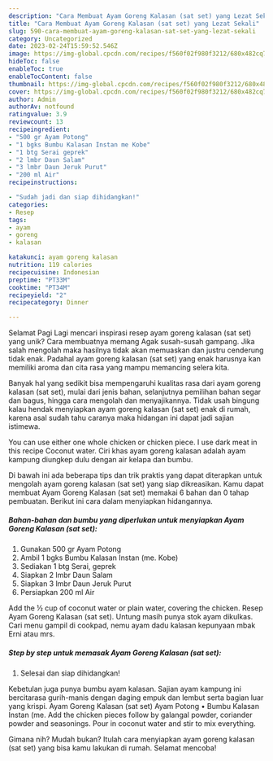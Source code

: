 ```yaml
---
description: "Cara Membuat Ayam Goreng Kalasan (sat set) yang Lezat Sekali"
title: "Cara Membuat Ayam Goreng Kalasan (sat set) yang Lezat Sekali"
slug: 590-cara-membuat-ayam-goreng-kalasan-sat-set-yang-lezat-sekali
category: Uncategorized
date: 2023-02-24T15:59:52.546Z
image: https://img-global.cpcdn.com/recipes/f560f02f980f3212/680x482cq70/ayam-goreng-kalasan-sat-set-foto-resep-utama.jpg
hideToc: false
enableToc: true
enableTocContent: false
thumbnail: https://img-global.cpcdn.com/recipes/f560f02f980f3212/680x482cq70/ayam-goreng-kalasan-sat-set-foto-resep-utama.jpg
cover: https://img-global.cpcdn.com/recipes/f560f02f980f3212/680x482cq70/ayam-goreng-kalasan-sat-set-foto-resep-utama.jpg
author: Admin
authorAv: notfound
ratingvalue: 3.9
reviewcount: 13
recipeingredient:
- "500 gr Ayam Potong"
- "1 bgks Bumbu Kalasan Instan me Kobe"
- "1 btg Serai geprek"
- "2 lmbr Daun Salam"
- "3 lmbr Daun Jeruk Purut"
- "200 ml Air"
recipeinstructions:

- "Sudah jadi dan siap dihidangkan!"
categories:
- Resep
tags:
- ayam
- goreng
- kalasan

katakunci: ayam goreng kalasan 
nutrition: 119 calories
recipecuisine: Indonesian
preptime: "PT33M"
cooktime: "PT34M"
recipeyield: "2"
recipecategory: Dinner

---
```



Selamat Pagi Lagi mencari inspirasi resep ayam goreng kalasan (sat set) yang unik? Cara membuatnya memang Agak susah-susah gampang. Jika salah mengolah maka hasilnya tidak akan memuaskan dan justru cenderung tidak enak. Padahal ayam goreng kalasan (sat set) yang enak harusnya kan memiliki aroma dan cita rasa yang mampu memancing selera kita.


Banyak hal yang sedikit bisa mempengaruhi kualitas rasa dari ayam goreng kalasan (sat set), mulai dari jenis bahan, selanjutnya pemilihan bahan segar dan bagus, hingga cara mengolah dan menyajikannya. Tidak usah bingung kalau hendak menyiapkan ayam goreng kalasan (sat set) enak di rumah, karena asal sudah tahu caranya maka hidangan ini dapat jadi sajian istimewa.

You can use either one whole chicken or chicken piece. I use dark meat in this recipe Coconut water. Ciri khas ayam goreng kalasan adalah ayam kampung diungkep dulu dengan air kelapa dan bumbu.


Di bawah ini ada beberapa tips dan trik praktis yang dapat diterapkan untuk mengolah ayam goreng kalasan (sat set) yang siap dikreasikan. Kamu dapat membuat Ayam Goreng Kalasan (sat set) memakai 6 bahan dan 0 tahap pembuatan. Berikut ini cara dalam menyiapkan hidangannya.

<!--inarticleads1-->

##### Bahan-bahan dan bumbu yang diperlukan untuk menyiapkan Ayam Goreng Kalasan (sat set):

1. Gunakan 500 gr Ayam Potong
1. Ambil 1 bgks Bumbu Kalasan Instan (me. Kobe)
1. Sediakan 1 btg Serai, geprek
1. Siapkan 2 lmbr Daun Salam
1. Siapkan 3 lmbr Daun Jeruk Purut
1. Persiapkan 200 ml Air


Add the ½ cup of coconut water or plain water, covering the chicken. Resep Ayam Goreng Kalasan (sat set). Untung masih punya stok ayam dikulkas. Cari menu gampil di cookpad, nemu ayam dadu kalasan kepunyaan mbak Erni atau mrs. 

<!--inarticleads2-->

##### Step by step untuk memasak Ayam Goreng Kalasan (sat set):


1. Selesai dan siap dihidangkan!

Kebetulan juga punya bumbu ayam kalasan. Sajian ayam kampung ini bercitarasa gurih-manis dengan daging empuk dan lembut serta bagian luar yang krispi. Ayam Goreng Kalasan (sat set) Ayam Potong • Bumbu Kalasan Instan (me. Add the chicken pieces follow by galangal powder, coriander powder and seasonings. Pour in coconut water and stir to mix everything. 

Gimana nih? Mudah bukan? Itulah cara menyiapkan ayam goreng kalasan (sat set) yang bisa kamu lakukan di rumah. Selamat mencoba!
